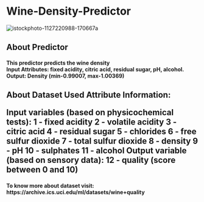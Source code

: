 # Wine-Density-Predictor
![istockphoto-1127220988-170667a](https://user-images.githubusercontent.com/87492210/149624055-dc4d469a-7aa6-459c-94dc-f1db5162c618.jpg)
<h2> About Predictor
<h4> This predictor predicts the wine density <br>
Input Attributes:
fixed acidity, citric acid, residual sugar, pH, alcohol.
Output:
Density (min-0.99007, max-1.00369)
  
<h2> About Dataset Used
Attribute Information:

Input variables (based on physicochemical tests):
1 - fixed acidity
2 - volatile acidity
3 - citric acid
4 - residual sugar
5 - chlorides
6 - free sulfur dioxide
7 - total sulfur dioxide
8 - density
9 - pH
10 - sulphates
11 - alcohol
Output variable (based on sensory data):
12 - quality (score between 0 and 10)
  
<h4>To know more about dataset visit: https://archive.ics.uci.edu/ml/datasets/wine+quality
